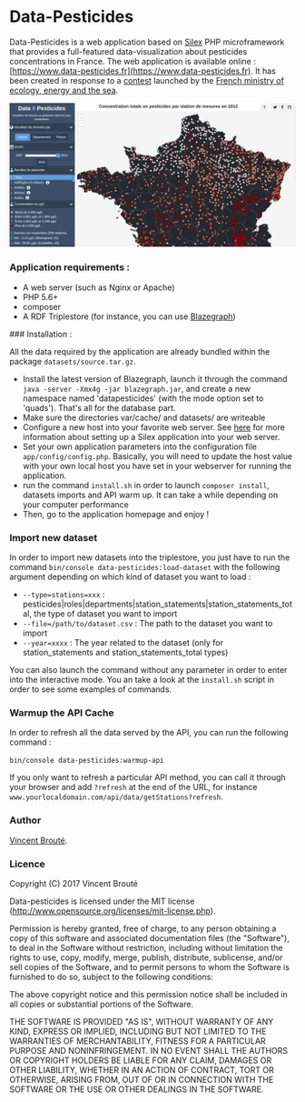 # Data-Pesticides

Data-Pesticides is a web application based on [Silex](http://silex.sensiolabs.org/) PHP microframework that provides a full-featured data-visualization about pesticides concentrations in France. The web application is available online : [https://www.data-pesticides.fr](https://www.data-pesticides.fr). It has been created in response to a [contest](http://www.developpement-durable.gouv.fr/concours-data-visualisation-sur-pesticides-dans-eaux-souterraines-0) launched by the [French ministry of ecology, energy and the sea](http://www.developpement-durable.gouv.fr/).

![data-pesticides](web/assets/images/social-share.jpg)

### Application requirements :

- A web server (such as Nginx or Apache)
- PHP 5.6+
- composer
- A RDF Triplestore (for instance, you can use [Blazegraph](https://github.com/blazegraph/database/releases))

### Installation :

All the data required by the application are already bundled within the package `datasets/source.tar.gz`.

- Install the latest version of Blazegraph, launch it through the command `java -server -Xmx4g -jar blazegraph.jar`, and create a new namespace named 'datapesticides' (with the mode option set to 'quads'). That's all for the database part.
- Make sure the directories var/cache/ and datasets/ are writeable
- Configure a new host into your favorite web server. See [here](http://silex.sensiolabs.org/doc/2.0/web_servers.html) for more information about setting up a Silex application into your web server.
- Set your own application parameters into the configuration file `app/config/config.php`. Basically, you will need to update the host value with your own local host you have set in your webserver for running the application.
- run the command `install.sh` in order to launch `composer install`, datasets imports and API warm up. It can take a while depending on your computer performance
- Then, go to the application homepage and enjoy !

### Import new dataset

In order to import new datasets into the triplestore, you just have to run the command `bin/console data-pesticides:load-dataset` with the following argument depending on which kind of dataset you want to load :

- `--type=stations=xxx` : pesticides|roles|departments|station_statements|station_statements_total, the type of dataset you want to import
- `--file=/path/to/dataset.csv` : The path to the dataset you want to import
- `--year=xxxx` : The year related to the dataset (only for station_statements and station_statements_total types)

You can also launch the command without any parameter in order to enter into the interactive mode. You an take a look at the `ìnstall.sh` script in order to see some examples of commands.

### Warmup the API Cache

In order to refresh all the data served by the API, you can run the following command :

`bin/console data-pesticides:warmup-api`

If you only want to refresh a particular API method, you can call it through your browser and add `?refresh` at the end of the URL, for instance `www.yourlocaldomain.com/api/data/getStations?refresh`.

### Author

[Vincent Brouté](https://twitter.com/VincentBroute).

### Licence

Copyright (C) 2017 Vincent Brouté

Data-pesticides is licensed under the MIT license (http://www.opensource.org/licenses/mit-license.php).

Permission is hereby granted, free of charge, to any person obtaining a copy of this software and associated documentation files (the "Software"), to deal in the Software without restriction, including without limitation the rights to use, copy, modify, merge, publish, distribute, sublicense, and/or sell copies of the Software, and to permit persons to whom the Software is furnished to do so, subject to the following conditions:

The above copyright notice and this permission notice shall be included in all copies or substantial portions of the Software.

THE SOFTWARE IS PROVIDED "AS IS", WITHOUT WARRANTY OF ANY KIND, EXPRESS OR IMPLIED, INCLUDING BUT NOT LIMITED TO THE WARRANTIES OF MERCHANTABILITY, FITNESS FOR A PARTICULAR PURPOSE AND NONINFRINGEMENT. IN NO EVENT SHALL THE AUTHORS OR COPYRIGHT HOLDERS BE LIABLE FOR ANY CLAIM, DAMAGES OR OTHER LIABILITY, WHETHER IN AN ACTION OF CONTRACT, TORT OR OTHERWISE, ARISING FROM, OUT OF OR IN CONNECTION WITH THE SOFTWARE OR THE USE OR OTHER DEALINGS IN THE SOFTWARE.
